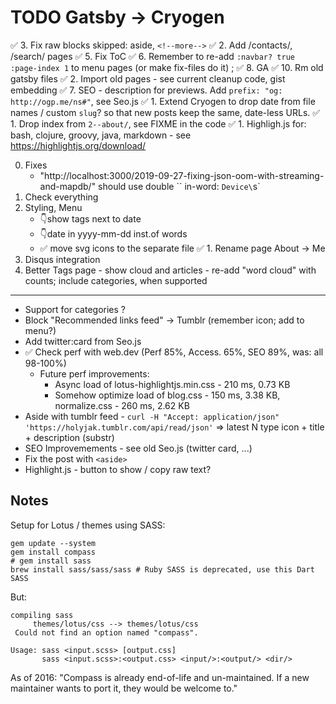 TODO Gatsby -> Cryogen
======================

✅ 3. Fix raw blocks skipped: aside, `<!--more-->`
✅ 2. Add /contacts/, /search/ pages
✅ 5. Fix ToC
✅ 6. Remember to re-add `:navbar? true :page-index 1` to menu pages (or make fix-files do it) ; 
✅ 8. GA
✅ 10. Rm old gatsby files
✅ 2. Import old pages - see current cleanup code, gist embedding
✅ 7. SEO - description for previews. Add `prefix: "og: http://ogp.me/ns#"`, see Seo.js
✅ 1. Extend Cryogen to drop date from file names / custom `slug`? so that new posts keep the same, date-less URLs.
✅ 1. Drop index from `2--about/`, see FIXME in the code
✅ 1. Highligh.js for: bash, clojure, groovy, java, markdown - see https://highlightjs.org/download/

0. Fixes
   * "http://localhost:3000/2019-09-27-fixing-json-oom-with-streaming-and-mapdb/" should use double \`\` in-word: `Device\`s`
2. Check everything
9. Styling, Menu
   * 👇show tags next to date
   * 👇date in yyyy-mm-dd inst.of words
   * ✅ move svg icons to the separate file
✅ 1. Rename page About -> Me
1. Disqus integration
1. Better Tags page - show cloud and articles - re-add "word cloud" with counts; include categories, when supported
----
* Support for categories ?
* Block "Recommended links feed" -> Tumblr (remember icon; add to menu?)
* Add twitter:card from Seo.js
* ✅ Check perf with web.dev (Perf 85%, Access. 65%, SEO 89%, was: all 98-100%)
  * Future perf improvements:
    * Async load of lotus-highlightjs.min.css - 210 ms, 0.73 KB 
    * Somehow optimize load of blog.css - 150 ms, 3.38 KB, normalize.css - 260 ms, 2.62 KB
* Aside with tumblr feed - `curl -H "Accept: application/json" 'https://holyjak.tumblr.com/api/read/json'` => latest N type icon + title + description (substr)
* SEO Improvemements - see old Seo.js (twitter card, ...)
* Fix the post with `<aside>`
* Highlight.js - button to show / copy raw text?

Notes
-----

Setup for Lotus / themes using SASS:

```
gem update --system
gem install compass
# gem install sass
brew install sass/sass/sass # Ruby SASS is deprecated, use this Dart SASS
```

But:

```
compiling sass
	 themes/lotus/css --> themes/lotus/css
 Could not find an option named "compass".

Usage: sass <input.scss> [output.css]
       sass <input.scss>:<output.css> <input/>:<output/> <dir/>
```

As of 2016: "Compass is already end-of-life and un-maintained. If a new maintainer wants to port it, they would be welcome to."
